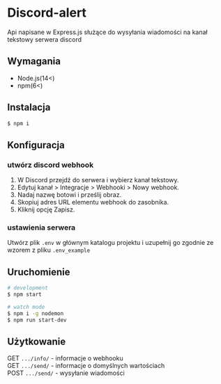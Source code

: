 # Discord-alert
Api napisane w Express.js służące do wysyłania wiadomości na kanał tekstowy serwera discord
## Wymagania
- Node.js(14<)
- npm(6<)
## Instalacja

```bash
$ npm i
```
## Konfiguracja
### utwórz discord webhook
1. W Discord przejdź do serwera i wybierz kanał tekstowy.
2. Edytuj kanał > Integracje > Webhooki > Nowy webhook.
3. Nadaj nazwę botowi i prześlij obraz.
4. Skopiuj adres URL elementu webhook do zasobnika.
5. Kliknij opcję Zapisz.
### ustawienia serwera
Utwórz plik `.env` w głównym katalogu projektu i uzupełnij go zgodnie ze wzorem z pliku `.env_example`

## Uruchomienie
```bash
# development
$ npm start

# watch mode
$ npm i -g nodemon
$ npm run start-dev
```
## Użytkowanie
GET `.../info/` - informacje o webhooku<br />
GET `.../send/` - informacje o domyślnych wartościach<br />
POST `.../send/` - wysyłanie wiadomości<br />
